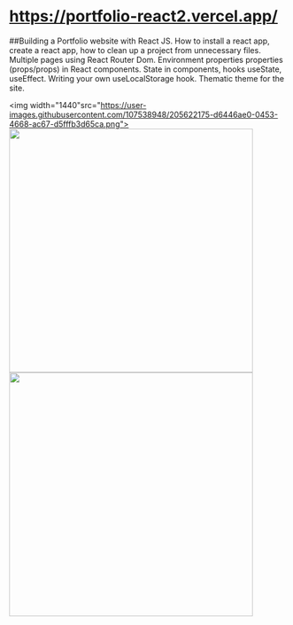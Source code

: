 
# https://portfolio-react2.vercel.app/

##Building a Portfolio website with React JS. How to install a react app, create a react app, how to clean up a project from unnecessary files.
Multiple pages using React Router Dom. Environment properties properties (props/props) in React components. 
State in components, hooks useState, useEffect. Writing your own useLocalStorage hook. 
Thematic theme for the site.

<img width="1440"src="https://user-images.githubusercontent.com/107538948/205622175-d6446ae0-0453-4668-ac67-d5fffb3d65ca.png">
<img width="440" src="https://user-images.githubusercontent.com/107538948/205622295-4f80b3fa-3d7c-463e-a648-69d1711faa7e.png"><img width="440" src="https://user-images.githubusercontent.com/107538948/205622410-f4898441-4b4b-4480-a67e-d996e2064d55.png">






